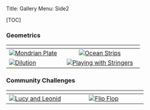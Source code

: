 Title: Gallery
Menu: Side2

[TOC]

### Geometrics
| | <div style="width:200px"></div> |
| :---- | :----: |
| [![Mondrian Plate]({static}/images/Mondrian.jpg)]({static}/images/MondrianLg.jpg) | [![Ocean Strips]({static}/images/OceanStripsSm.jpg)]({static}/images/OceanStrips.jpg) |
| [![Dilution]({static}/images/DilutionSm.jpg)]({static}/images/Dilution.jpg) | [![Playing with Stringers]({static}/images/StringerSm.jpg)]({static}/images/Stringer.jpg) |

### Community Challenges
| | <div style="width:200px"></div> |
| :---- | :----: |
| [![Lucy and Leonid]({static}/images/LucyandLeonidSm.jpg)]({static}/images/LucyandLeonid.jpg) | [![Flip Flop]({static}/images/FlipFlopSm.jpg)]({static}/images/FlipFlop.jpg) |

